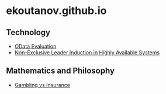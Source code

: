 # ekoutanov.github.io

## Technology
* [OData Evaluation](https://github.com/ekoutanov/ekoutanov.github.io/blob/master/odata/README.md)
* [Non-Exclusive Leader Induction in Highly Available Systems](https://github.com/obsidiandynamics/neli/blob/master/README.md)

## Mathematics and Philosophy
* [Gambling vs Insurance](https://github.com/ekoutanov/ekoutanov.github.io/blob/master/odata/README.md)
